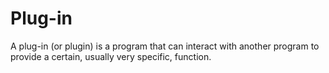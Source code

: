 # Plug-in

A plug-in (or plugin) is a program that can interact with another program to
provide a certain, usually very specific, function.